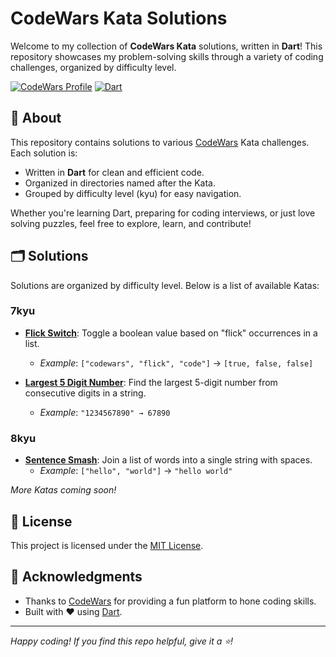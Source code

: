 # CodeWars Kata Solutions

Welcome to my collection of **CodeWars Kata** solutions, written in **Dart**! This repository showcases my problem-solving skills through a variety of coding challenges, organized by difficulty level.

[![CodeWars Profile](https://img.shields.io/badge/CodeWars-Profile-red?style=flat-square&logo=codewars)](https://www.codewars.com/users/mahmoodhamdi)
[![Dart](https://img.shields.io/badge/Language-Dart-blue?style=flat-square&logo=dart)](https://dart.dev/)

## 📖 About

This repository contains solutions to various [CodeWars](https://www.codewars.com/) Kata challenges. Each solution is:

- Written in **Dart** for clean and efficient code.
- Organized in directories named after the Kata.
- Grouped by difficulty level (kyu) for easy navigation.

Whether you're learning Dart, preparing for coding interviews, or just love solving puzzles, feel free to explore, learn, and contribute!

## 🗂️ Solutions

Solutions are organized by difficulty level. Below is a list of available Katas:

### 7kyu

- **[Flick Switch](lib/7kyu/flick_switch.dart)**: Toggle a boolean value based on "flick" occurrences in a list.
  - *Example*: `["codewars", "flick", "code"]` → `[true, false, false]`

- **[Largest 5 Digit Number](lib/7kyu/largest_five_digit_number.dart)**: Find the largest 5-digit number from consecutive digits in a string.
  - *Example*: `"1234567890" → 67890`

### 8kyu

- **[Sentence Smash](lib/8kyu/sentence_smash.dart)**: Join a list of words into a single string with spaces.
  - *Example*: `["hello", "world"]` → `"hello world"`

*More Katas coming soon!*

## 📜 License

This project is licensed under the [MIT License](LICENSE).

## 🙌 Acknowledgments

- Thanks to [CodeWars](https://www.codewars.com/) for providing a fun platform to hone coding skills.
- Built with ❤️ using [Dart](https://dart.dev/).

---

*Happy coding! If you find this repo helpful, give it a ⭐!*
